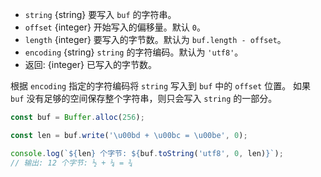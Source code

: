 <!-- YAML
added: v0.1.90
-->

* `string` {string} 要写入 `buf` 的字符串。
* `offset` {integer} 开始写入的偏移量。默认 `0`。
* `length` {integer} 要写入的字节数。默认为 `buf.length - offset`。
* `encoding` {string} `string` 的字符编码。默认为 `'utf8'`。
* 返回: {integer} 已写入的字节数。

根据 `encoding` 指定的字符编码将 `string` 写入到 `buf` 中的 `offset` 位置。
如果 `buf` 没有足够的空间保存整个字符串，则只会写入 `string` 的一部分。

```js
const buf = Buffer.alloc(256);

const len = buf.write('\u00bd + \u00bc = \u00be', 0);

console.log(`${len} 个字节: ${buf.toString('utf8', 0, len)}`);
// 输出: 12 个字节: ½ + ¼ = ¾
```

